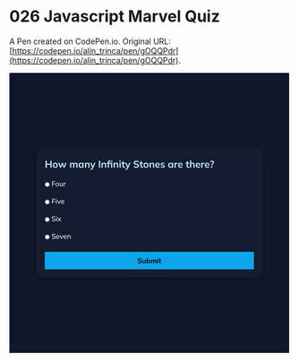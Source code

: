 # 026 Javascript Marvel Quiz

A Pen created on CodePen.io. Original URL: [https://codepen.io/alin_trinca/pen/gOQQPdr](https://codepen.io/alin_trinca/pen/gOQQPdr).

![Javascript Marvel Quiz Screenshot](javascript-marvel-quiz.jpg)
